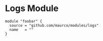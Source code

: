 # Logs Module

```hcl
module "foobar" {
  source = "github.com/maurco/modules/logs"
  name   = ""
}
```
